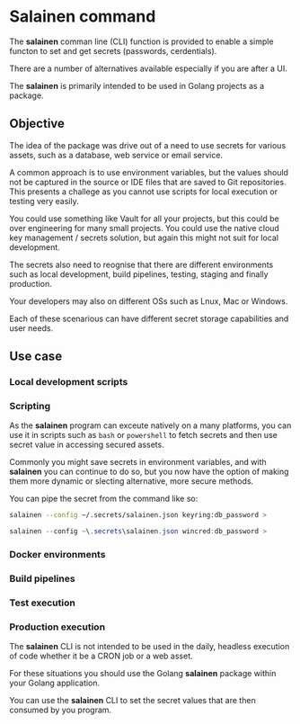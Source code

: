 # Salainen command

The **salainen** comman line (CLI) function is provided to enable 
a simple functon to set and get secrets (passwords, cerdentials).

There are a number of alternatives available especially if you are
after a UI.

The **salainen** is primarily intended to be used in Golang projects as 
a package.

## Objective

The idea of the package was drive out of a need to use secrets for 
various assets, such as a database, web service or email service.

A common approach is to use environment variables, but the values should
not be captured in the source or IDE files that are saved to Git 
repositories. This presents a challege as you cannot use scripts for
local execution or testing very easily.

You could use something like Vault for all your projects, but this could be 
over engineering for many small projects.  You could use the native 
cloud key management / secrets solution, but again this might 
not suit for local development.

The secrets also need to reognise that there are different environments
such as local development, build pipelines, testing, staging and finally
production.

Your developers may also on different OSs such as Lnux, Mac or Windows. 

Each of these scenarious can have different secret storage capabilities and
user needs.

## Use case

### Local development scripts

###  Scripting

As the **salainen** program can exceute natively on a many platforms, you can use
it in scripts such as ``bash`` or ``powershell`` to fetch secrets and then use 
secret value in accessing secured assets.

Commonly you might save secrets in environment variables, and with **salainen**
you can continue to do so, but you now have the option of making them more
dynamic or slecting alternative, more secure methods.

You can pipe the secret from the command like so:

```bash
salainen --config ~/.secrets/salainen.json keyring:db_password > 
```

```powershell
salainen --config ~\.secrets\salainen.json wincred:db_password > 
```

### Docker environments

### Build pipelines

### Test execution

### Production execution

The **salainen** CLI is not intended to be used in the daily, headless execution of
code whether it be a CRON job or a web asset.

For these situations you should use the Golang **salainen** package within your 
Golang application.

You can use the **salainen** CLI to set the secret values that are then consumed
by you program.
